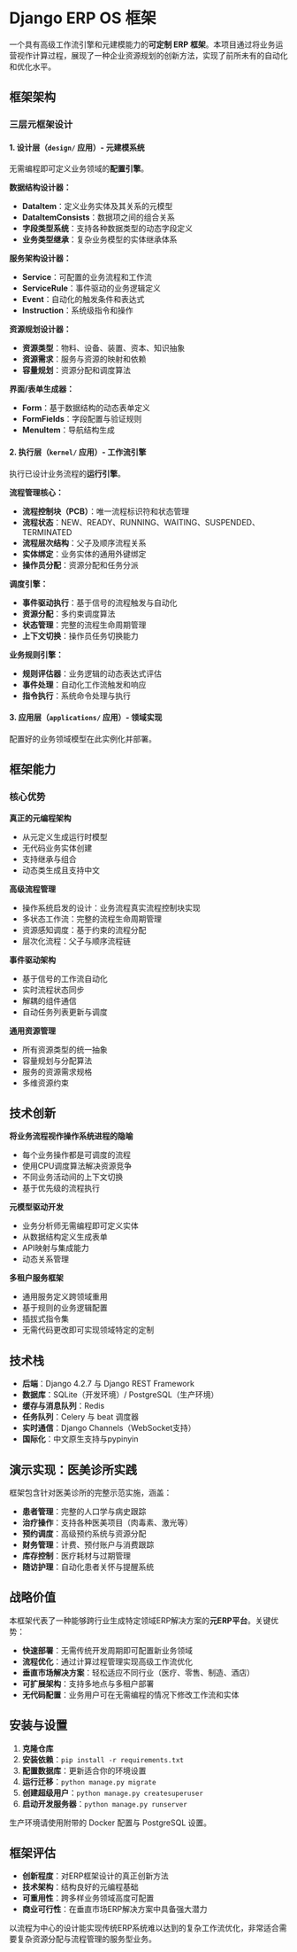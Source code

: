 # Django ERP OS 框架

一个具有高级工作流引擎和元建模能力的**可定制 ERP 框架**。本项目通过将业务运营视作计算过程，展现了一种企业资源规划的创新方法，实现了前所未有的自动化和优化水平。

## 框架架构

### 三层元框架设计

#### 1. 设计层（`design/` 应用）- 元建模系统

无需编程即可定义业务领域的**配置引擎**。

**数据结构设计器：**

* **DataItem**：定义业务实体及其关系的元模型
* **DataItemConsists**：数据项之间的组合关系
* **字段类型系统**：支持各种数据类型的动态字段定义
* **业务类型继承**：复杂业务模型的实体继承体系

**服务架构设计器：**

* **Service**：可配置的业务流程和工作流
* **ServiceRule**：事件驱动的业务逻辑定义
* **Event**：自动化的触发条件和表达式
* **Instruction**：系统级指令和操作

**资源规划设计器：**

* **资源类型**：物料、设备、装置、资本、知识抽象
* **资源需求**：服务与资源的映射和依赖
* **容量规划**：资源分配和调度算法

**界面/表单生成器：**

* **Form**：基于数据结构的动态表单定义
* **FormFields**：字段配置与验证规则
* **MenuItem**：导航结构生成

#### 2. 执行层（`kernel/` 应用）- 工作流引擎

执行已设计业务流程的**运行引擎**。

**流程管理核心：**

* **流程控制块（PCB）**：唯一流程标识符和状态管理
* **流程状态**：NEW、READY、RUNNING、WAITING、SUSPENDED、TERMINATED
* **流程层次结构**：父子及顺序流程关系
* **实体绑定**：业务实体的通用外键绑定
* **操作员分配**：资源分配和任务分派

**调度引擎：**

* **事件驱动执行**：基于信号的流程触发与自动化
* **资源分配**：多约束调度算法
* **状态管理**：完整的流程生命周期管理
* **上下文切换**：操作员任务切换能力

**业务规则引擎：**

* **规则评估器**：业务逻辑的动态表达式评估
* **事件处理**：自动化工作流触发和响应
* **指令执行**：系统命令处理与执行

#### 3. 应用层（`applications/` 应用）- 领域实现

配置好的业务领域模型在此实例化并部署。

## 框架能力

### 核心优势

**真正的元编程架构**

* 从元定义生成运行时模型
* 无代码业务实体创建
* 支持继承与组合
* 动态类生成且支持中文

**高级流程管理**

* 操作系统启发的设计：业务流程真实流程控制块实现
* 多状态工作流：完整的流程生命周期管理
* 资源感知调度：基于约束的流程分配
* 层次化流程：父子与顺序流程链

**事件驱动架构**

* 基于信号的工作流自动化
* 实时流程状态同步
* 解耦的组件通信
* 自动任务列表更新与调度

**通用资源管理**

* 所有资源类型的统一抽象
* 容量规划与分配算法
* 服务的资源需求规格
* 多维资源约束

## 技术创新

**将业务流程视作操作系统进程的隐喻**

* 每个业务操作都是可调度的流程
* 使用CPU调度算法解决资源竞争
* 不同业务活动间的上下文切换
* 基于优先级的流程执行

**元模型驱动开发**

* 业务分析师无需编程即可定义实体
* 从数据结构定义生成表单
* API映射与集成能力
* 动态关系管理

**多租户服务框架**

* 通用服务定义跨领域重用
* 基于规则的业务逻辑配置
* 插拔式指令集
* 无需代码更改即可实现领域特定的定制

## 技术栈

* **后端**：Django 4.2.7 与 Django REST Framework
* **数据库**：SQLite（开发环境）/ PostgreSQL（生产环境）
* **缓存与消息队列**：Redis
* **任务队列**：Celery 与 beat 调度器
* **实时通信**：Django Channels（WebSocket支持）
* **国际化**：中文原生支持与pypinyin

## 演示实现：医美诊所实践

框架包含针对医美诊所的完整示范实施，涵盖：

* **患者管理**：完整的人口学与病史跟踪
* **治疗操作**：支持各种医美项目（肉毒素、激光等）
* **预约调度**：高级预约系统与资源分配
* **财务管理**：计费、预付账户与消费跟踪
* **库存控制**：医疗耗材与过期管理
* **随访护理**：自动化患者关怀与提醒系统

## 战略价值

本框架代表了一种能够跨行业生成特定领域ERP解决方案的**元ERP平台**。关键优势：

* **快速部署**：无需传统开发周期即可配置新业务领域
* **流程优化**：通过计算过程管理实现高级工作流优化
* **垂直市场解决方案**：轻松适应不同行业（医疗、零售、制造、酒店）
* **可扩展架构**：支持多地点与多租户部署
* **无代码配置**：业务用户可在无需编程的情况下修改工作流和实体

## 安装与设置

1. **克隆仓库**
2. **安装依赖**：`pip install -r requirements.txt`
3. **配置数据库**：更新适合你的环境设置
4. **运行迁移**：`python manage.py migrate`
5. **创建超级用户**：`python manage.py createsuperuser`
6. **启动开发服务器**：`python manage.py runserver`

生产环境请使用附带的 Docker 配置与 PostgreSQL 设置。

## 框架评估

* **创新程度**：对ERP框架设计的真正创新方法
* **技术架构**：结构良好的元编程基础
* **可重用性**：跨多样业务领域高度可配置
* **商业可行性**：在垂直市场ERP解决方案中具备强大潜力

以流程为中心的设计能实现传统ERP系统难以达到的复杂工作流优化，非常适合需要复杂资源分配与流程管理的服务型业务。
